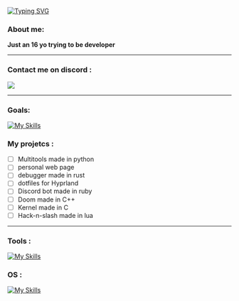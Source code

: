 [![Typing SVG](https://readme-typing-svg.demolab.com?font=Fira+Code&pause=1000&color=F7F7F7&width=435&lines=Hi%2C+I'm+Emilio+aka+pxpichvlo)](https://git.io/typing-svg)


### About me:

**Just an 16 yo trying to be developer**

---

### Contact me on discord :
<img src="https://discord.c99.nl/widget/theme-4/1268009643485954162.png">

---

### Goals:
[![My Skills](https://skillicons.dev/icons?i=ruby,py,html,css,javascript,cpp,c,bash,lua,rust)](https://skillicons.dev)

### My projetcs :

- [ ] Multitools made in python
- [ ] personal web page
- [ ] debugger made in rust
- [ ] dotfiles for Hyprland
- [ ] Discord bot made in ruby
- [ ] Doom made in C++
- [ ] Kernel made in C
- [ ] Hack-n-slash made in lua  

---

### Tools :
[![My Skills](https://skillicons.dev/icons?i=vscode,emacs,neovim)](https://skillicons.dev)

### OS :
[![My Skills](https://skillicons.dev/icons?i=linux,arch)](https://skillicons.dev)
